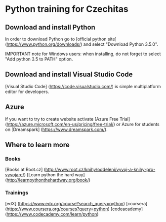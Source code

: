 # Python training for Czechitas

## Download and install Python
In order to download Python go to [official python site] (https://www.python.org/downloads/) and select "Download Python 3.5.0".

IMPORTANT note for Windows users: when installing, do not forget to select "Add python 3.5 to PATH" option.

## Download and install Visual Studio Code
[Visual Studio Code] (https://code.visualstudio.com/) is simple multiplatform editor for developers.

## Azure
If you want to try to create website activate [Azure Free Trial] (https://azure.microsoft.com/en-us/pricing/free-trial/) or Azure for students on [Dreamspark] (https://www.dreamspark.com/).

## Where to learn more

### Books
[Books at Root.cz] (http://www.root.cz/knihy/oddeleni/vyvoj-a-knihy-pro-vyvojare/)
[Learn python the hard way] (http://learnpythonthehardway.org/book/)

### Trainings
[edX] (https://www.edx.org/course?search_query=python)
[coursera] (https://www.coursera.org/courses?query=python)
[codeacademy] (https://www.codecademy.com/learn/python)